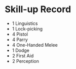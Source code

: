 Skill-up Record
===============
- 1 Linguistics
- 1 Lock-picking
- 4 Pistol
- 4 Parry
- 4 One-Handed Melee
- 1 Dodge
- 2 First Aid
- 2 Perception

